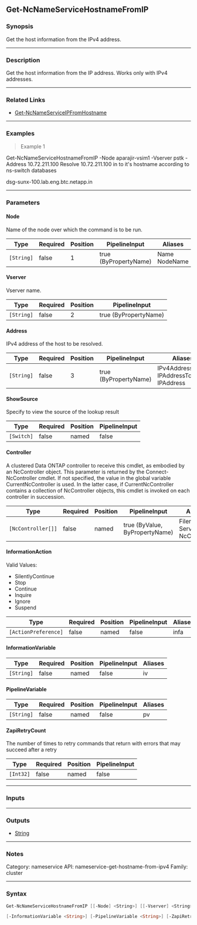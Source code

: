 Get-NcNameServiceHostnameFromIP
-------------------------------

### Synopsis
Get the host information from the IPv4 address.

---

### Description

Get the host information from the IP address. Works only with IPv4 addresses.

---

### Related Links
* [Get-NcNameServiceIPFromHostname](Get-NcNameServiceIPFromHostname)

---

### Examples
> Example 1

Get-NcNameServiceHostnameFromIP -Node aparajir-vsim1 -Vserver pstk -Address 10.72.211.100
Resolve 10.72.211.100 in to it's hostname according to ns-switch databases

dsg-sunx-100.lab.eng.btc.netapp.in

---

### Parameters
#### **Node**
Name of the node over which the command is to be run.

|Type      |Required|Position|PipelineInput        |Aliases          |
|----------|--------|--------|---------------------|-----------------|
|`[String]`|false   |1       |true (ByPropertyName)|Name<br/>NodeName|

#### **Vserver**
Vserver name.

|Type      |Required|Position|PipelineInput        |
|----------|--------|--------|---------------------|
|`[String]`|false   |2       |true (ByPropertyName)|

#### **Address**
IPv4 address of the host to be resolved.

|Type      |Required|Position|PipelineInput        |Aliases                                        |
|----------|--------|--------|---------------------|-----------------------------------------------|
|`[String]`|false   |3       |true (ByPropertyName)|IPv4Address<br/>IPAddressToString<br/>IPAddress|

#### **ShowSource**
Specify to view the source of the lookup result

|Type      |Required|Position|PipelineInput|
|----------|--------|--------|-------------|
|`[Switch]`|false   |named   |false        |

#### **Controller**
A clustered Data ONTAP controller to receive this cmdlet, as embodied by an NcController object.  This parameter is returned by the Connect-NcController cmdlet.  If not specified, the value in the global variable CurrentNcController is used.  In the latter case, if CurrentNcController contains a collection of NcController objects, this cmdlet is invoked on each controller in succession.

|Type              |Required|Position|PipelineInput                 |Aliases                          |
|------------------|--------|--------|------------------------------|---------------------------------|
|`[NcController[]]`|false   |named   |true (ByValue, ByPropertyName)|Filer<br/>Server<br/>NcController|

#### **InformationAction**

Valid Values:

* SilentlyContinue
* Stop
* Continue
* Inquire
* Ignore
* Suspend

|Type                |Required|Position|PipelineInput|Aliases|
|--------------------|--------|--------|-------------|-------|
|`[ActionPreference]`|false   |named   |false        |infa   |

#### **InformationVariable**

|Type      |Required|Position|PipelineInput|Aliases|
|----------|--------|--------|-------------|-------|
|`[String]`|false   |named   |false        |iv     |

#### **PipelineVariable**

|Type      |Required|Position|PipelineInput|Aliases|
|----------|--------|--------|-------------|-------|
|`[String]`|false   |named   |false        |pv     |

#### **ZapiRetryCount**
The number of times to retry commands that return with errors that may succeed after a retry

|Type     |Required|Position|PipelineInput|
|---------|--------|--------|-------------|
|`[Int32]`|false   |named   |false        |

---

### Inputs

---

### Outputs
* [String](https://learn.microsoft.com/en-us/dotnet/api/System.String)

---

### Notes
Category: nameservice
API: nameservice-get-hostname-from-ipv4
Family: cluster

---

### Syntax
```PowerShell
Get-NcNameServiceHostnameFromIP [[-Node] <String>] [[-Vserver] <String>] [[-Address] <String>] [-ShowSource] [-Controller <NcController[]>] [-InformationAction <ActionPreference>] 
```
```PowerShell
[-InformationVariable <String>] [-PipelineVariable <String>] [-ZapiRetryCount <Int32>] [<CommonParameters>]
```
